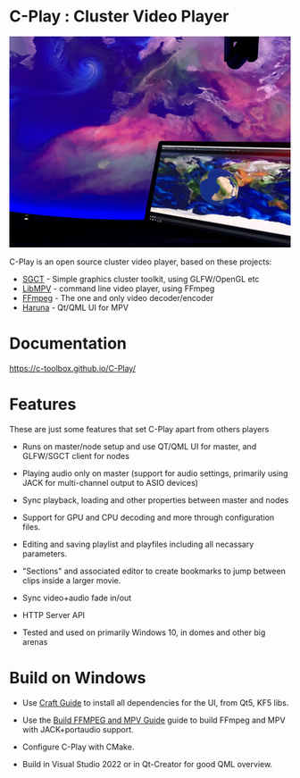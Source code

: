 # C-Play : Cluster Video Player

![Render Dome Image 1](docs/assets/CPlay-in-dome-2.jpg)

C-Play is an open source cluster video player, based on these projects:

- [SGCT](https://github.com/sgct) - Simple graphics cluster toolkit, using GLFW/OpenGL etc
- [LibMPV](https://github.com/mpv-player/mpv) - command line video player, using FFmpeg
- [FFmpeg](https://github.com/FFmpeg/FFmpeg) - The one and only video decoder/encoder
- [Haruna](https://github.com/g-fb/haruna) - Qt/QML UI for MPV

# Documentation

https://c-toolbox.github.io/C-Play/

# Features

These are just some features that set C-Play apart from others players

- Runs on master/node setup and use QT/QML UI for master, and GLFW/SGCT client for nodes

- Playing audio only on master (support for audio settings, primarily using JACK for multi-channel output to ASIO devices)

- Sync playback, loading and other properties between master and nodes

- Support for GPU and CPU decoding and more through configuration files.

- Editing and saving playlist and playfiles including all necassary parameters.

- "Sections" and associated editor to create bookmarks to jump between clips inside a larger movie.

- Sync video+audio fade in/out

- HTTP Server API

- Tested and used on primarily Windows 10, in domes and other big arenas

# Build on Windows

- Use [Craft Guide](./docs/guides/build/dependencies/CRAFT_INSTALLS.md) to install all dependencies for the UI, from Qt5, KF5 libs.

- Use the [Build FFMPEG and MPV Guide](./docs/guides/build/dependencies/BUILD_MPV_AND_FFMPEG.md) guide to build FFmpeg and MPV with JACK+portaudio support.

- Configure C-Play with CMake.

- Build in Visual Studio 2022 or in Qt-Creator for good QML overview.
